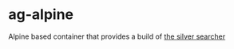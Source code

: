 # ag-alpine
Alpine based container that provides a build of [the silver searcher](https://github.com/ggreer/the_silver_searcher)
